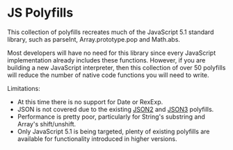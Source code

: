# JS Polyfills

This collection of polyfills recreates much of the JavaScript 5.1 standard
library, such as parseInt, Array.prototype.pop and Math.abs.

Most developers will have no need for this library since every JavaScript
implementation already includes these functions.  However, if you are building
a new JavaScript interpreter, then this collection of over 50 polyfills will
reduce the number of native code functions you will need to write.

Limitations:

 * At this time there is no support for Date or RexExp.
 * JSON is not covered due to the existing
[JSON2](https://github.com/douglascrockford/JSON-js) and
[JSON3](https://bestiejs.github.io/json3/) polyfills.
 * Performance is pretty poor, particularly for String's substring and
 Array's shift/unshift.
 * Only JavaScript 5.1 is being targeted, plenty of existing polyfills are
 available for functionality introduced in higher versions.
